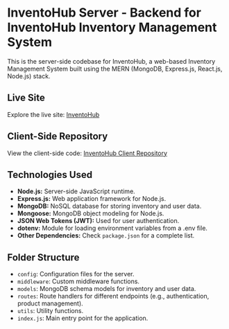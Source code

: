 # InventoHub Server - Backend for InventoHub Inventory Management System

This is the server-side codebase for InventoHub, a web-based Inventory Management System built using the MERN (MongoDB, Express.js, React.js, Node.js) stack.

## Live Site

Explore the live site: [InventoHub](https://inventohub.netlify.app)

## Client-Side Repository

View the client-side code: [InventoHub Client Repository](https://github.com/mspsohan/inventohub-client)

## Technologies Used

-  **Node.js:** Server-side JavaScript runtime.
-  **Express.js:** Web application framework for Node.js.
-  **MongoDB:** NoSQL database for storing inventory and user data.
-  **Mongoose:** MongoDB object modeling for Node.js.
-  **JSON Web Tokens (JWT):** Used for user authentication.
-  **dotenv:** Module for loading environment variables from a .env file.
-  **Other Dependencies:** Check `package.json` for a complete list.

## Folder Structure

-  `config`: Configuration files for the server.
-  `middleware`: Custom middleware functions.
-  `models`: MongoDB schema models for inventory and user data.
-  `routes`: Route handlers for different endpoints (e.g., authentication, product management).
-  `utils`: Utility functions.
-  `index.js`: Main entry point for the application.
